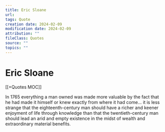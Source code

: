 ```yaml
---
title: Eric Sloane
url: 
tags: Quote
creation date: 2024-02-09
modification date: 2024-02-09
attribution: ""
fileClass: Quotes
source: ""
topics: ""
---
```


# Eric Sloane

[[+Quotes MOC]]

In 1765 everything a man owned was made more valuable by the fact that he had made it himself or knew exactly from where it had come… it is less strange that the eighteenth-century man should have a richer and keener enjoyment of life through knowledge than that the twentieth-century man should lead an arid and empty existence in the midst of wealth and extraordinary material benefits.
